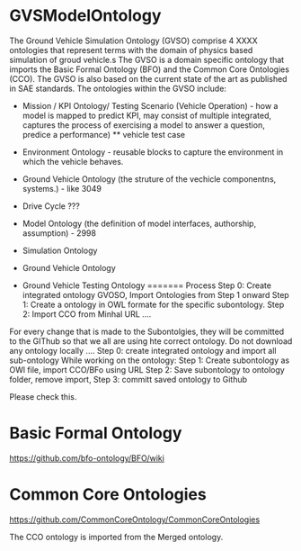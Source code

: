 # GVSModelOntology
The Ground Vehicle Simulation Ontology (GVSO) comprise 4 XXXX ontologies that represent terms with the domain of physics based simulation of groud vehicle.s The GVSO is a domain specific ontology that imports the Basic Formal Ontology (BFO) and the Common Core Ontologies (CCO). The GVSO is also based on the current state of the art as published in SAE standards. The ontologies within the GVSO include:

* Mission / KPI Ontology/ Testing Scenario (Vehicle Operation) - how a model is mapped to predict KPI, may consist of multiple integrated, captures the process of exercising a model to answer a question, predice a performance)
** vehicle test case
* Environment Ontology - reusable blocks to capture the environment in which the vehicle behaves.
* Ground Vehicle Ontology (the struture of the vechicle componentns, systems.) - like 3049
* Drive Cycle ???

* Model Ontology (the definition of model interfaces, authorship, assumption) - 2998

* Simulation Ontology
* Ground Vehicle Ontology
* Ground Vehicle Testing Ontology
=======
Process
Step 0: Create integrated ontology GVOSO, Import Ontologies from Step 1 onward
Step 1: Create a ontology in OWL formate for the specific subontology.
Step 2: Import CCO from Minhal URL ....

For every change that is made to the Subontolgies, they will be committed to the GIThub so that we all are using hte correct ontology.
Do not download any ontology locally ....
Step 0: create integrated ontology and import all sub-ontology
While working on the ontology: 
Step 1: Create subontology as OWl file, import CCO/BFo using URL
Step 2: Save subontology to ontology folder, remove import,
Step 3: committ saved ontology to Github

Please check this. 


# Basic Formal Ontology
https://github.com/bfo-ontology/BFO/wiki


# Common Core Ontologies
https://github.com/CommonCoreOntology/CommonCoreOntologies

The CCO ontology is imported from the Merged ontology. 

